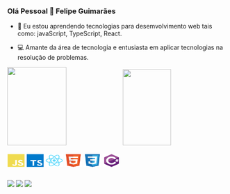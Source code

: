 ### Olá Pessoal 👋 Felipe Guimarães  

- 🌱 Eu estou  aprendendo tecnologias para desemvolvimento web tais como: javaScript, TypeScript, React.

- 💻 Amante da área de tecnologia e entusiasta em aplicar tecnologias na resolução de problemas.

<section> 
  <img height="180em" width="52%" src="https://github-readme-stats.vercel.app/api?username=felipe-guima&show_icons=true&theme=dark&include_all_commits=true&count_private=true"/>
 <img height="175em" width="47%" src="https://github-readme-stats.vercel.app/api/top-langs/?username=felipe-guima&layout=compact&langs_count=7&theme=dark"/>
</section>

<section style="display: inline_block"><br>
  <img align="center" alt="Js" height="30" width="40" src="https://raw.githubusercontent.com/devicons/devicon/master/icons/javascript/javascript-plain.svg">
  <img align="center" alt="Ts" height="30" width="40" src="https://raw.githubusercontent.com/devicons/devicon/master/icons/typescript/typescript-plain.svg">
  <img align="center" alt="React" height="30" width="40" src="https://raw.githubusercontent.com/devicons/devicon/master/icons/react/react-original.svg">
  <img align="center" alt="HTML" height="30" width="40" src="https://raw.githubusercontent.com/devicons/devicon/master/icons/html5/html5-original.svg">
  <img align="center" alt="CSS" height="30" width="40" src="https://raw.githubusercontent.com/devicons/devicon/master/icons/css3/css3-original.svg">
  <img align="center" alt="Csharp" height="30" width="40" src="https://raw.githubusercontent.com/devicons/devicon/master/icons/csharp/csharp-original.svg">
</section>
  
  ##
 
<section> 
    <a href = "mailto:feelipe.guima@gmail.com"><img src="https://img.shields.io/badge/-Gmail-%23333?style=for-the-badge&logo=gmail&logoColor=white" target="_blank"></a>
  <a href="https://www.linkedin.com/in/felipe-guimar%C3%A3es-felipe-guima" target="_blank"><img src="https://img.shields.io/badge/-LinkedIn-%230077B5?style=for-the-badge&logo=linkedin&logoColor=white" target="_blank"></a> 
  <a href="https://instagram.com/feelipe.guima" target="_blank"><img src="https://img.shields.io/badge/-Instagram-%23E4405F?style=for-the-badge&logo=instagram&logoColor=white" target="_blank"></a>
 
</section>

